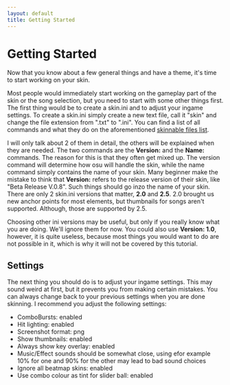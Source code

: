 ```yaml
---
layout: default
title: Getting Started
---
```


# Getting Started
Now that you know about a few general things and have a theme, it's time to start working on your skin.

Most people would immediately start working on the gameplay part of the skin or the song selection, but you need to start with some other things first. The first thing would be to create a skin.ini and to adjust your ingame settings. To create a skin.ini simply create a new text file, call it "skin" and change the file extension from ".txt" to ".ini". You can find a list of all commands and what they do on the aforementioned  [skinnable files list](https://osu.ppy.sh/forum/t/186787). 

I will only talk about 2 of them in detail, the others will be explained when they are needed. The two commands are the **Version:** and the **Name:** commands. The reason for this is that they often get mixed up. The version command will determine how osu will handle the skin, while the name command simply contains the name of your skin. Many beginner make the mistake to think that **Version:** refers to the release version of their skin, like "Beta Release V.0.8". Such things should go inzo the name of your skin. There are only 2 skin.ini versions that matter, **2.0** and **2.5**.
2.0 brought us new anchor points for most elements, but thumbnails for songs aren't supported. Although, those are supported by 2.5. 

Choosing other ini versions may be useful, but only if you really know what you are doing. We'll ignore them for now. You could also use **Version: 1.0**, however, it is quite useless, because most things you would want to do are not possible in it, which is why it will not be covered by this tutorial.

## Settings
The next thing you should do is to adjust your ingame settings. This may sound weird at first, but it prevents you from making certain mistakes. You can always change back to your previous settings when you are done skinning. I recommend you adjust the following settings:

- ComboBursts: enabled
- Hit lighting: enabled
- Screenshot format: png
- Show thumbnails: enabled
- Always show key overlay: enabled
- Music/Effect sounds should be somewhat close, using efor example 10% for one and 90% for the other may lead to bad sound choices
- Ignore all beatmap skins: enabled
- Use combo colour as tint for slider ball: enabled
